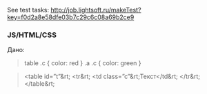 See test tasks: http://job.lightsoft.ru/makeTest?key=f0d2a8e58dfe03b7c29c6c08a69b2ce9
### JS/HTML/CSS
Дано:
>table .c { color: red }
>.a .c { color: green }

>&lt;table id=”t”&rt;
>     &lt;tr&rt;
>         &lt;td class=”c”&rt;Текст&lt;/td&rt;
>     &lt;/tr&rt;
>&lt;/table&rt;



